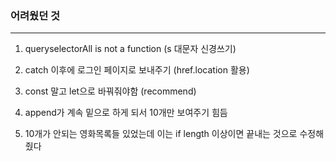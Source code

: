 ### 어려웠던 것

---

1. queryselectorAll is not a function (s 대문자 신경쓰기)

2. catch 이후에 로그인 페이지로 보내주기 (href.location 활용)

3. const 말고 let으로 바꿔줘야함 (recommend)
4. append가 계속 밑으로 하게 되서 10개만 보여주기 힘듬
5. 10개가 안되는 영화목록들 있었는데 이는 if length 이상이면 끝내는 것으로 수정해줬다